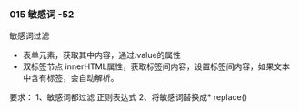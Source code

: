 ### 015  敏感词    -52

敏感词过滤

* 表单元素，获取其中内容，通过.value的属性
* 双标签节点 innerHTML属性，获取标签间内容，设置标签间内容，如果文本中含有标签，会自动解析。

要求：
    1、敏感词都过滤  正则表达式
    2、将敏感词替换成*
     replace()